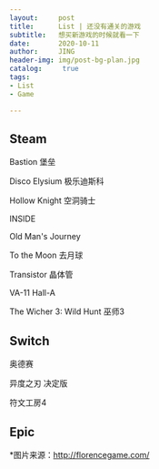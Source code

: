 ```yaml
---
layout:     post
title:      List | 还没有通关的游戏
subtitle:   想买新游戏的时候就看一下
date:       2020-10-11
author:     JING
header-img: img/post-bg-plan.jpg
catalog: 	 true
tags:
- List
- Game

---
```




## Steam

Bastion 堡垒

Disco Elysium 极乐迪斯科

Hollow Knight 空洞骑士

INSIDE

Old Man's Journey

To the Moon 去月球

Transistor 晶体管

VA-11 Hall-A

The Wicher 3: Wild Hunt 巫师3

## Switch

奥德赛

异度之刃 决定版

符文工房4

## Epic





*图片来源：http://florencegame.com/

